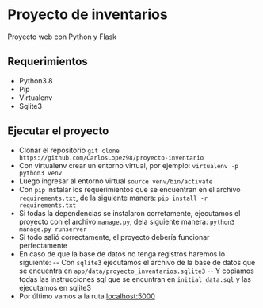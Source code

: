 # Proyecto de inventarios
Proyecto web con Python y Flask

## Requerimientos
- Python3.8
- Pip
- Virtualenv
- Sqlite3

## Ejecutar el proyecto
- Clonar el repositorio `git clone https://github.com/CarlosLopez98/proyecto-inventario`
- Con virtualenv crear un entorno virtual, por ejemplo: `virtualenv -p python3 venv`
- Luego ingresar al entorno virtual `source venv/bin/activate`
- Con `pip` instalar los requerimientos que se encuentran en el archivo `requirements.txt`, de la siguiente manera: `pip install -r requirements.txt`
- Si todas la dependencias se instalaron corretamente, ejecutamos el proyecto con el archivo `manage.py`, dela siguiente manera: `python3 manage.py runserver`
- Si todo salió correctamente, el proyecto debería funcionar perfectamente
- En caso de que la base de datos no tenga registros haremos lo siguiente:
-- Con `sqlite3` ejecutamos el archivo de la base de datos que se encuentra en `app/data/proyecto_inventarios.sqlite3`
-- Y copiamos todas las instrucciones sql que se encuntran en `initial_data.sql` y las ejecutamos en sqlite3
- Por último vamos a la ruta [localhost:5000](http://localhost:5000)
